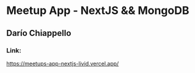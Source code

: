 # Meetup App - NextJS && MongoDB
## Darío Chiappello

### Link:
https://meetups-app-nextjs-livid.vercel.app/